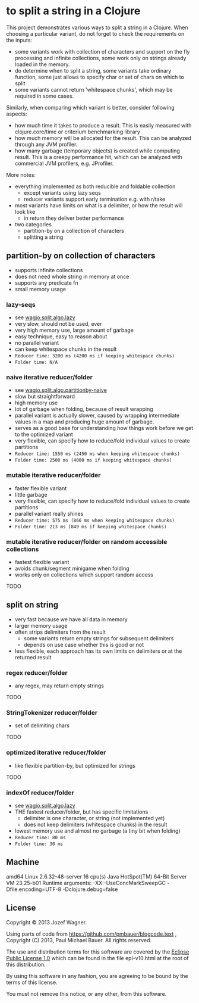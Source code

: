 # to split a string in a Clojure

This project demonstrates various ways to split a string in a Clojure. When choosing a particular variant, do not forget to check the requirements on the inputs:

* some variants work with collection of characters and support 
  on the fly processing and infinite collections, some work only 
  on strings already loaded in the memory.
* do determine when to split a string, some variants take ordinary
  function, some just allows to specify char or set of chars on
  which to split
* some variants cannot return 'whitespace chunks', which may
  be required in some cases.

Similarly, when comparing which variant is better, consider following 
aspects:

* how much time it takes to produce a result. This is easily 
  measured with clojure.core/time or criterium benchmarking library
* how much memory will be allocated for the result. This can be 
  analyzed through any JVM profiler.
* how many garbage (temporary objects) is created while computing
  result. This is a creepy performance hit, which can be analyzed
  with commercial JVM profilers, e.g. JProfiler.

More notes:

* everything implemented as both reducible
  and foldable collection
  * except variants using lazy seqs
  * reducer variants support early termination e.g. with r/take
* most variants have limits on what is a delimiter, or
  how the result will look like
  * in return they deliver better performance
* two categories
  * partition-by on a collection of characters
  * splitting a string

## partition-by on collection of characters

* supports infinite collections
* does not need whole string in memory at once
* supports any predicate fn
* small memory usage

### lazy-seqs

* see [wagjo.split.algo.lazy](https://github.com/wagjo/string-split/blob/master/src/clj/wagjo/split/algo/lazy.clj)
* very slow, should not be used, ever
* very high memory use, large amount of garbage
* easy technique, easy to reason about
* no parallel variant
* can keep whitespace chunks in the result
* `Reducer time: 3200 ms (4200 ms if keeping whitespace chunks)`
* `Folder time: N/A`

### naive iterative reducer/folder

* see [wagjo.split.algo.partitionby-naive](https://github.com/wagjo/string-split/blob/master/src/clj/wagjo/split/algo/partitionby_naive.clj)
* slow but straightforward
* high memory use
* lot of garbage when folding, because of result wrapping
* parallel variant is actually slower, caused by wrapping 
  intermediate values in a map and producing huge amount of garbage.
* serves as a good base for understanding how things work 
  before we get to the optimized variant
* very flexible, can specify how to reduce/fold individual values 
  to create partitions
* `Reducer time: 1550 ms (2450 ms when keeping whitespace chunks)`
* `Folder time: 2500 ms (4000 ms if keeping whitespace chunks)`

### mutable iterative reducer/folder

* faster flexible variant
* little garbage
* very flexible, can specify how to reduce/fold individual values 
  to create partitions
* parallel variant really shines
* `Reducer time: 575 ms (866 ms when keeping whitespace chunks)`
* `Folder time: 213 ms (849 ms if keeping whitespace chunks)`

### mutable iterative reducer/folder on random accessible collections

* fastest flexible variant
* avoids chunk/segment minigame when folding
* works only on collections which support random access

TODO

## split on string

* very fast because we have all data in memory
* larger memory usage
* often strips delimiters from the result
  * some variants return empty strings for subsequent delimiters
  * depends on use case whether this is good or not
* less flexible, each approach has its own limits on delimiters
  or at the returned result

### regex reducer/folder

* any regex, may return empty strings

TODO

### StringTokenizer reducer/folder

* set of delimiting chars

TODO

### optimized iterative reducer/folder

* like flexible partition-by, but optimized for strings

TODO
  
### indexOf reducer/folder

* see [wagjo.split.algo.lazy](https://github.com/wagjo/string-split/blob/master/src/clj/wagjo/split/algo/indexof.clj)
* THE fastest reducer/folder, but has specific limitations
  * delimiter is one character, or string (not implemented yet)
  * does not keep delimiters (whitespace chunks) in the result
* lowest memory use and almost no garbage (a tiny bit when folding)
* `Reducer time: 80 ms`
* `Folder time: 30 ms`

## Machine

amd64 Linux 2.6.32-48-server 16 cpu(s)
Java HotSpot(TM) 64-Bit Server VM 23.25-b01
Runtime arguments: -XX:-UseConcMarkSweepGC -Dfile.encoding=UTF-8 -Dclojure.debug=false

## License

Copyright © 2013 Jozef Wagner.

Using parts of code from https://github.com/pmbauer/blogcode.text , Copyright (C) 2013, Paul Michael Bauer. All rights reserved.

The use and distribution terms for this software are covered by the [Eclipse Public License 1.0](http://opensource.org/licenses/eclipse-1.0.php) which can be found in the file epl-v10.html at the root of this distribution.

By using this software in any fashion, you are agreeing to be bound by the terms of this license.

You must not remove this notice, or any other, from this software.
